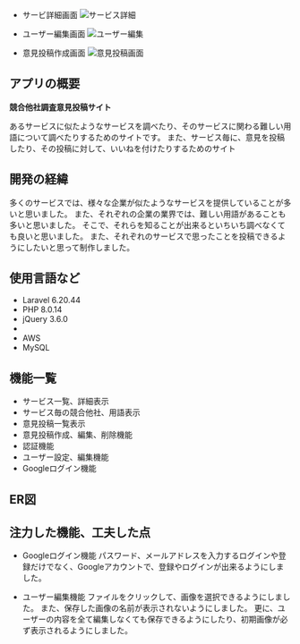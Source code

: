- サービ詳細画面
![サービス詳細](https://user-images.githubusercontent.com/85773013/157035978-ee6ddc61-c2d7-4887-8996-efeee924605d.png)


- ユーザー編集画面
![ユーザー編集](https://user-images.githubusercontent.com/85773013/157036014-680f551b-53dc-4b55-8e17-88d087219aa3.png)


- 意見投稿作成画面
![意見投稿画面](https://user-images.githubusercontent.com/85773013/157036074-77119fa8-4a47-4c71-9dc6-8f88c243f991.png)
## アプリの概要

**競合他社調査意見投稿サイト**

あるサービスに似たようなサービスを調べたり、そのサービスに関わる難しい用語について調べたりするためのサイトです。
また、サービス毎に、意見を投稿したり、その投稿に対して、いいねを付けたりするためのサイト


## 開発の経緯

多くのサービスでは、様々な企業が似たようなサービスを提供していることが多いと思いました。
また、それぞれの企業の業界では、難しい用語があることも多いと思いました。
そこで、それらを知ることが出来るといちいち調べなくても良いと思いました。
また、それぞれのサービスで思ったことを投稿できるようにしたいと思って制作しました。

## 使用言語など

- Laravel 6.20.44
- PHP 8.0.14
- jQuery 3.6.0
- 
- AWS
- MySQL 

## 機能一覧

- サービス一覧、詳細表示
- サービス毎の競合他社、用語表示
- 意見投稿一覧表示
- 意見投稿作成、編集、削除機能
- 認証機能
- ユーザー設定、編集機能
- Googleログイン機能

## ER図

## 注力した機能、工夫した点

- Googleログイン機能
パスワード、メールアドレスを入力するログインや登録だけでなく、Googleアカウントで、登録やログインが出来るようにしました。

- ユーザー編集機能
ファイルをクリックして、画像を選択できるようにしました。
また、保存した画像の名前が表示されないようにしました。
更に、ユーザーの内容を全て編集しなくても保存できるようにしたり、初期画像が必ず表示されるようにしました。

